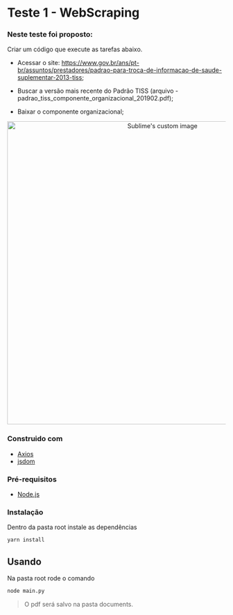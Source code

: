 # Teste 1 - WebScraping

### Neste teste foi proposto:
Criar um código que execute as tarefas abaixo.

- Acessar o site: https://www.gov.br/ans/pt-br/assuntos/prestadores/padrao-para-troca-de-informacao-de-saude-suplementar-2013-tiss;

- Buscar a versão mais recente do Padrão TISS (arquivo - padrao_tiss_componente_organizacional_201902.pdf);

- Baixar o componente organizacional;

<p align="center">
  <img src="https://user-images.githubusercontent.com/71731452/138384465-3a0cbd93-df54-4667-a85e-3271055fe21c.gif" width="700" alt="Sublime's custom image"/>
</p>


### Construido com

* [Axios](https://axios-http.com/docs/intro)
* [jsdom](https://www.npmjs.com/package/jsdom)


### Pré-requisitos

* [Node.js](https://nodejs.org/en/)

### Instalação

Dentro da pasta root instale as dependências

```sh
yarn install
```

## Usando

Na pasta root rode o comando

```sh
node main.py
```
    
> O pdf será salvo na pasta documents.
